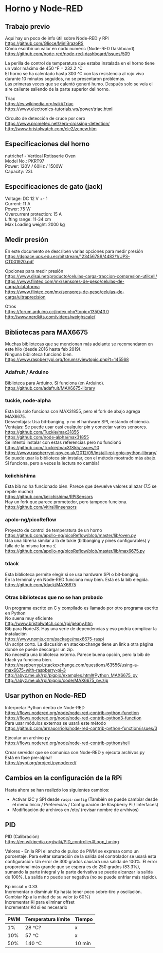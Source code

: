 # Horno y Node-RED

## Trabajo previo
Aquí hay un poco de info útil sobre Node-RED y RPi  
https://github.com/Glioce/MiniBrazoRS  
Cómo escribir un valor en nodo numeric (Node-RED Dashboard)  
https://github.com/node-red/node-red-dashboard/issues/509  

La perilla de control de temperatura que estaba instalada en el horno tiene un valor máximo de
450 ^F = 232.2 ^C  
El horno se ha calentado hasta 300 ^C con las resistencia al rojo vivo durante 10 minutos seguidos,
no se presentaron problemas.  
Las primeras veces que se calentó generó humo. Después solo se veía el aire caliente saliendo de
la parte superior del horno.  

Triac  
https://es.wikipedia.org/wiki/Triac  
https://www.electronics-tutorials.ws/power/triac.html  

Circuito de detección de cruce por cero  
https://www.prometec.net/zero-crossing-detection/  
http://www.bristolwatch.com/ele2/zcnew.htm

## Especificaciones del horno
nutrichef - Vertical Rotisserie Oven  
Model No.: PKRT97  
Power: 120V / 60Hz / 1500W  
Capacity: 23L

## Especificaciones de gato (jack)
Voltage: DC 12 V +- 1  
Current: 11 A  
Power: 75 W  
Overcurrent protection: 15 A  
Lifting range: 11-34 cm  
Max Loading weight: 2000 kg  

## Medir presión  
En este documento se describen varias opciones para medir presión  
https://dspace.ups.edu.ec/bitstream/123456789/4482/1/UPS-CT001920.pdf  

Opciones para medir presión  
https://www.disai.net/producto/celulas-carga-traccion-compresion-utilcell/  
https://www.flintec.com/mx/sensores-de-peso/celulas-de-carga/plataforma  
https://www.flintec.com/mx/sensores-de-peso/celulas-de-carga/ultraprecision  

Otros  
https://forum.arduino.cc/index.php?topic=135043.0  
http://www.nerdkits.com/videos/weighscale/  


## Bibliotecas para MAX6675
Muchas bibliotecas que se mencionan más adelante se recomendaron en este hilo (desde 2016 hasta feb 2019).  
Ninguna biblioteca funcionó bien.  
https://www.raspberrypi.org/forums/viewtopic.php?t=145568  

### Adafruit / Arduino
Biblioteca para Arduino. Sí funciona (en Arduino).  
https://github.com/adafruit/MAX6675-library  

### tuckie, node-alpha
Esta bib solo funciona con MAX31855, pero el fork de abajo agrega MAX6675.  
Desventajas: Usa bit-banging, y no el hardware SPI, restando eficiencia.  
Ventajas: Se puede usar casi cualquier pin y conectar varios sensores.  
https://github.com/Tuckie/max31855  
https://github.com/node-alpha/max31855  
Se intentó instalar con estas referencias pero no funcionó  
https://github.com/Tuckie/max31855/issues/10  
https://www.raspberrypi-spy.co.uk/2012/05/install-rpi-gpio-python-library/  
Se puede usar la biblioteca sin instalar, con el método mostrado más abajo.  
Sí funciona, pero a veces la lectura no cambia!  

### keiichishima
Esta bib no ha funcionado bien.
Parece que devuelve valores al azar (7.5 se repite mucho)  
https://github.com/keiichishima/RPiSensors  
Hay un fork que parece prometedor, pero tampoco funciona.  
https://github.com/vitiral/linsensors  

### apolo-ng/picoReflow
Proyecto de control de temperatura de un horno  
https://github.com/apollo-ng/picoReflow/blob/master/lib/oven.py  
Usa una librería similar a la de tukie (bitbanging y pines configurables) y falla de la misma forma :(  
https://github.com/apollo-ng/picoReflow/blob/master/lib/max6675.py

### tdack
Esta biblioteca permite elegir si se usa hardware SPI o bit-banging.  
En la terminal y en Node-RED funciona muy bien. Esta es la bib elegida.  
https://github.com/tdack/MAX6675  

### Otras bibliotecas que no se han probado  
Un programa escrito en C y compilado es llamado por otro programa escrito en Python  
No suena muy eficiente  
http://www.bristolwatch.com/rpi/geany.htm  
Bib para NodeJS. Hay una serie de dependencias y eso podría complicar la instalación  
https://www.npmjs.com/package/max6675-raspi  
Un script corto. La discusión en stackexchange tiene un link a otra página donde se puede descargar un zip.  
No necesita una biblioteca externa. Parece buena opción, pero la bib de tdack ya funciona bien.  
https://raspberrypi.stackexchange.com/questions/63556/using-a-max6675-with-raspberry-pi-3  
http://abyz.me.uk/rpi/pigpio/examples.html#Python_MAX6675_py  
http://abyz.me.uk/rpi/pigpio/code/MAX6675_py.zip  

## Usar python en Node-RED
Interpretar Python dentro de Node-RED  
https://flows.nodered.org/node/node-red-contrib-python-function  
https://flows.nodered.org/node/node-red-contrib-python3-function  
Para usar módulos externos se usará este método  
https://github.com/arnauorriols/node-red-contrib-python-function/issues/3  

Ejecutar un archivo py  
https://flows.nodered.org/node/node-red-contrib-pythonshell

Crear servidor que se comunica con Node-RED y ejecuta archivos py  
Está en fase pre-alpha!  
https://pypi.org/project/pynodered/  

## Cambios en la configuración de la RPi
Hasta ahora se han realizdo los siguientes cambios:  
+ Activar I2C y SPI desde `raspi-config` (También se puede cambiar desde el menú Inicio / Preferecias / Configuración de Raspberry Pi / Interfaces)  
+ Modificación de archivos en /etc/ (revisar nombre de arvhivos)  

## PID
PID (Calibración)  
https://en.wikipedia.org/wiki/PID_controller#Loop_tuning  

Valores - En la RPi el ancho de pulso de PWM se expresa como un porcentaje. Para evitar saturación de la salida del controlador se usará esta configuración: Un error de 300 grados causará una salida de 100%. El error proporcional más grande que se espera es de 250 grados (83.3%), sumando la parte integral y la parte derivativa se puede alcanzar la salida de 100%. La salida no puede ser negativa (no se puede enfriar más rápido).  

Kp inicial = 0.33  
Incrementar o disminuir Kp hasta tener poco sobre-tiro y oscilación.  
Cambiar Kp a la mitad de su valor (o 60%)  
Incrementar Ki para eliminar offset  
Incrementar Kd si es necesario  

| PWM | Temperatura límite | Tiempo
------|--------------------|-------
| 1%  | 28 ^C? | x
| 10% | 57 ^C  | x
| 50% | 140 ^C | 10 min
